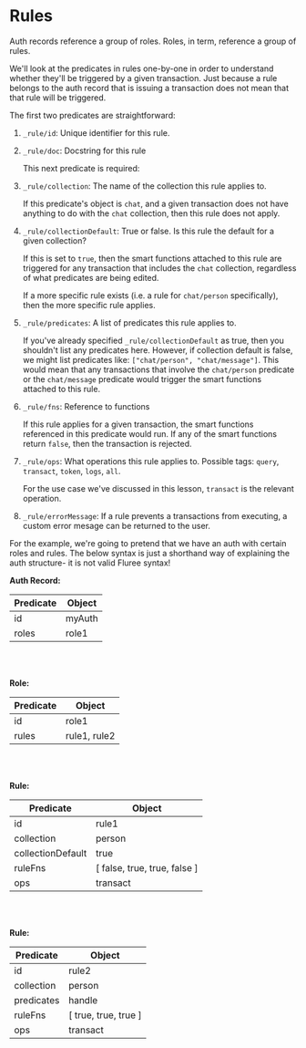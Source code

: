 # Rules

Auth records reference a group of roles. Roles, in term, reference a group of rules.

We'll look at the predicates in rules one-by-one in order to understand whether they'll be triggered by a given transaction. Just because a rule belongs to the auth record that is issuing a transaction does not mean that that rule will be triggered.

The first two predicates are straightforward:

1. `_rule/id`: Unique identifier for this rule.
2. `_rule/doc`: Docstring for this rule

   This next predicate is required:

3. `_rule/collection`: The name of the collection this rule applies to.

   If this predicate's object is `chat`, and a given transaction does not have anything to do with the `chat` collection, then this rule does not apply.

4. `_rule/collectionDefault`: True or false. Is this rule the default for a given collection?

   If this is set to `true`, then the smart functions attached to this rule are triggered for any transaction that includes the `chat` collection, regardless of what predicates are being edited.

   If a more specific rule exists (i.e. a rule for `chat/person` specifically), then the more specific rule applies.

5. `_rule/predicates`: A list of predicates this rule applies to.

   If you've already specified `_rule/collectionDefault` as true, then you shouldn't list any predicates here. However, if collection default is false, we might list predicates like: `["chat/person", "chat/message"]`. This would mean that any transactions that involve the `chat/person` predicate or the `chat/message` predicate would trigger the smart functions attached to this rule.

6. `_rule/fns`: Reference to functions

   If this rule applies for a given transaction, the smart functions referenced in this predicate would run. If any of the smart functions return `false`, then the transaction is rejected.

7. `_rule/ops`: What operations this rule applies to. Possible tags: `query`, `transact`, `token`, `logs`, `all`.

   For the use case we've discussed in this lesson, `transact` is the relevant operation.

8. `_rule/errorMessage`: If a rule prevents a transactions from executing, a custom error mesage can be returned to the user.

For the example, we're going to pretend that we have an auth with certain roles and rules. The below syntax is just a shorthand way of explaining the auth structure- it is not valid Fluree syntax!

**Auth Record:**

| Predicate | Object |
| --------- | ------ |
| id        | myAuth |
| roles     | role1  |

<br/>
<br/>

**Role:**

| Predicate | Object       |
| --------- | ------------ |
| id        | role1        |
| rules     | rule1, rule2 |

<br/>
<br/>

**Rule:**

| Predicate         | Object                       |
| ----------------- | ---------------------------- |
| id                | rule1                        |
| collection        | person                       |
| collectionDefault | true                         |
| ruleFns           | [ false, true, true, false ] |
| ops               | transact                     |

<br/>
<br/>

**Rule:**

| Predicate  | Object               |
| ---------- | -------------------- |
| id         | rule2                |
| collection | person               |
| predicates | handle               |
| ruleFns    | [ true, true, true ] |
| ops        | transact             |
